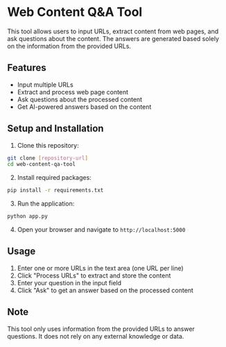 # Web Content Q&A Tool

This tool allows users to input URLs, extract content from web pages, and ask questions about the content. The answers are generated based solely on the information from the provided URLs.

## Features
- Input multiple URLs
- Extract and process web page content
- Ask questions about the processed content
- Get AI-powered answers based on the content

## Setup and Installation

1. Clone this repository:
```bash
git clone [repository-url]
cd web-content-qa-tool
```

2. Install required packages:
```bash
pip install -r requirements.txt
```

3. Run the application:
```bash
python app.py
```

4. Open your browser and navigate to `http://localhost:5000`

## Usage

1. Enter one or more URLs in the text area (one URL per line)
2. Click "Process URLs" to extract and store the content
3. Enter your question in the input field
4. Click "Ask" to get an answer based on the processed content


## Note

This tool only uses information from the provided URLs to answer questions. It does not rely on any external knowledge or data.
